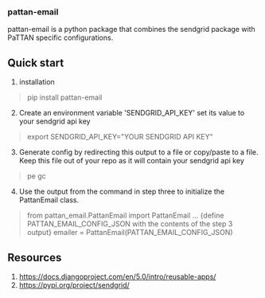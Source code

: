 ### pattan-email

pattan-email is a python package that combines the sendgrid package
with PaTTAN specific configurations.


## Quick start
1. installation
> pip install pattan-email

2. Create an environment variable 'SENDGRID_API_KEY' set its value to your sendgrid api key
>  export SENDGRID_API_KEY="YOUR SENDGRID API KEY"
3. Generate config by redirecting this output to a file or copy/paste to a file.  Keep this file out of your repo as it will contain your sendgrid api key
> pe gc 
4. Use the output from the command in step three to initialize the PattanEmail class.
>    from pattan_email.PattanEmail import PattanEmail 
>    ... {define PATTAN_EMAIL_CONFIG_JSON with the contents of the step 3 output}
>    emailer = PattanEmail(PATTAN_EMAIL_CONFIG_JSON)


## Resources
1. https://docs.djangoproject.com/en/5.0/intro/reusable-apps/
2. https://pypi.org/project/sendgrid/


